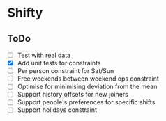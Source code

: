 # Shifty

## ToDo
- [ ] Test with real data
- [X] Add unit tests for constraints
- [ ] Per person constraint for Sat/Sun
- [ ] Free weekends between weekend ops constraint
- [ ] Optimise for minimising deviation from the mean
- [ ] Support history offsets for new joiners
- [ ] Support people's preferences for specific shifts
- [ ] Support holidays constraint